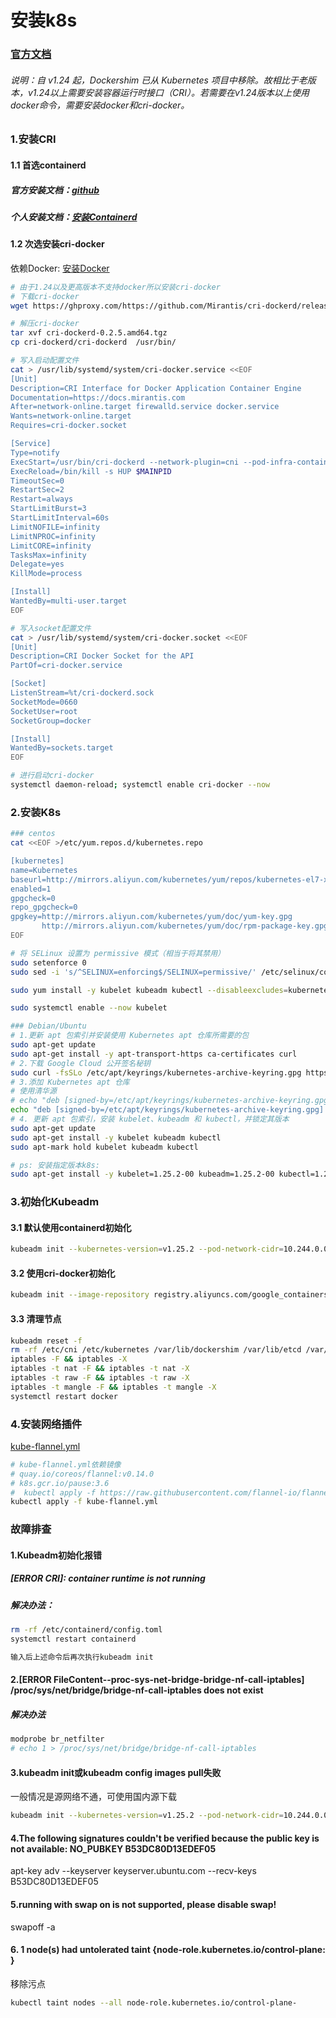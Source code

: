 # 安装k8s

### [官方文档](https://kubernetes.io/zh-cn/docs/setup/production-environment/tools/kubeadm/install-kubeadm/)

###### 说明：自 v1.24 起，Dockershim 已从 Kubernetes 项目中移除。故相比于老版本，v1.24以上需要安装容器运行时接口（CRI）。若需要在v1.24版本以上使用docker命令，需要安装docker和cri-docker。

### 1.安装CRI
#### 1.1 首选containerd
##### 官方安装文档：[github](https://github.com/containerd/containerd/blob/main/docs/getting-started.md)
##### 个人安装文档：[安装Containerd](./Install-containerd.md)

#### 1.2 次选安装cri-docker
依赖Docker: [安装Docker](../Docker/Install.md)
```bash
# 由于1.24以及更高版本不支持docker所以安装cri-docker
# 下载cri-docker 
wget https://ghproxy.com/https://github.com/Mirantis/cri-dockerd/releases/download/v0.2.5/cri-dockerd-0.2.5.amd64.tgz

# 解压cri-docker
tar xvf cri-dockerd-0.2.5.amd64.tgz 
cp cri-dockerd/cri-dockerd  /usr/bin/

# 写入启动配置文件
cat > /usr/lib/systemd/system/cri-docker.service <<EOF
[Unit]
Description=CRI Interface for Docker Application Container Engine
Documentation=https://docs.mirantis.com
After=network-online.target firewalld.service docker.service
Wants=network-online.target
Requires=cri-docker.socket

[Service]
Type=notify
ExecStart=/usr/bin/cri-dockerd --network-plugin=cni --pod-infra-container-image=registry.aliyuncs.com/google_containers/pause:3.7
ExecReload=/bin/kill -s HUP $MAINPID
TimeoutSec=0
RestartSec=2
Restart=always
StartLimitBurst=3
StartLimitInterval=60s
LimitNOFILE=infinity
LimitNPROC=infinity
LimitCORE=infinity
TasksMax=infinity
Delegate=yes
KillMode=process

[Install]
WantedBy=multi-user.target
EOF

# 写入socket配置文件
cat > /usr/lib/systemd/system/cri-docker.socket <<EOF
[Unit]
Description=CRI Docker Socket for the API
PartOf=cri-docker.service

[Socket]
ListenStream=%t/cri-dockerd.sock
SocketMode=0660
SocketUser=root
SocketGroup=docker

[Install]
WantedBy=sockets.target
EOF

# 进行启动cri-docker
systemctl daemon-reload; systemctl enable cri-docker --now
```

### 2.安装K8s
```bash
### centos
cat <<EOF >/etc/yum.repos.d/kubernetes.repo

[kubernetes]
name=Kubernetes
baseurl=http://mirrors.aliyun.com/kubernetes/yum/repos/kubernetes-el7-x86_64
enabled=1
gpgcheck=0
repo_gpgcheck=0
gpgkey=http://mirrors.aliyun.com/kubernetes/yum/doc/yum-key.gpg
       http://mirrors.aliyun.com/kubernetes/yum/doc/rpm-package-key.gpg
EOF

# 将 SELinux 设置为 permissive 模式（相当于将其禁用）
sudo setenforce 0
sudo sed -i 's/^SELINUX=enforcing$/SELINUX=permissive/' /etc/selinux/config

sudo yum install -y kubelet kubeadm kubectl --disableexcludes=kubernetes

sudo systemctl enable --now kubelet
```

```bash
### Debian/Ubuntu
# 1.更新 apt 包索引并安装使用 Kubernetes apt 仓库所需要的包
sudo apt-get update
sudo apt-get install -y apt-transport-https ca-certificates curl
# 2.下载 Google Cloud 公开签名秘钥
sudo curl -fsSLo /etc/apt/keyrings/kubernetes-archive-keyring.gpg https://packages.cloud.google.com/apt/doc/apt-key.gpg
# 3.添加 Kubernetes apt 仓库
# 使用清华源
# echo "deb [signed-by=/etc/apt/keyrings/kubernetes-archive-keyring.gpg] https://mirrors.tuna.tsinghua.edu.cn/kubernetes/apt kubernetes-xenial main" | sudo tee /etc/apt/sources.list.d/kubernetes.list
echo "deb [signed-by=/etc/apt/keyrings/kubernetes-archive-keyring.gpg] https://apt.kubernetes.io/ kubernetes-xenial main" | sudo tee /etc/apt/sources.list.d/kubernetes.list
# 4. 更新 apt 包索引，安装 kubelet、kubeadm 和 kubectl，并锁定其版本
sudo apt-get update
sudo apt-get install -y kubelet kubeadm kubectl
sudo apt-mark hold kubelet kubeadm kubectl

# ps: 安装指定版本k8s: 
sudo apt-get install -y kubelet=1.25.2-00 kubeadm=1.25.2-00 kubectl=1.25.2-00
```

### 3.初始化Kubeadm
#### 3.1 默认使用containerd初始化
```bash
kubeadm init --kubernetes-version=v1.25.2 --pod-network-cidr=10.244.0.0/16 --apiserver-advertise-address=10.46.177.167 --image-repository registry.aliyuncs.com/google_containers
```

#### 3.2 使用cri-docker初始化
```bash
kubeadm init --image-repository registry.aliyuncs.com/google_containers --kubernetes-version=v1.24.1 --pod-network-cidr=10.244.0.0/16 --cri-socket /var/run/cri-dockerd.sock
```

#### 3.3 清理节点
```bash
kubeadm reset -f
rm -rf /etc/cni /etc/kubernetes /var/lib/dockershim /var/lib/etcd /var/lib/kubelet /var/run/kubernetes ~/.kube/*
iptables -F && iptables -X
iptables -t nat -F && iptables -t nat -X
iptables -t raw -F && iptables -t raw -X
iptables -t mangle -F && iptables -t mangle -X
systemctl restart docker
```

### 4.安装网络插件
[kube-flannel.yml](https://github.com/miaoyc666/rd-manual/blob/main/K8s/kube-flannel.yml)
```bash
# kube-flannel.yml依赖镜像
# quay.io/coreos/flannel:v0.14.0
# k8s.gcr.io/pause:3.6
#  kubectl apply -f https://raw.githubusercontent.com/flannel-io/flannel/master/Documentation/kube-flannel.yml
kubectl apply -f kube-flannel.yml
```

### 故障排查
#### 1.Kubeadm初始化报错
##### [ERROR CRI]: container runtime is not running
##### 解决办法：
```bash
rm -rf /etc/containerd/config.toml
systemctl restart containerd

输入后上述命令后再次执行kubeadm init
```

#### 2.[ERROR FileContent--proc-sys-net-bridge-bridge-nf-call-iptables] /proc/sys/net/bridge/bridge-nf-call-iptables does not exist
##### 解决办法
```bash
modprobe br_netfilter
# echo 1 > /proc/sys/net/bridge/bridge-nf-call-iptables
```

#### 3.kubeadm init或kubeadm config images pull失败
一般情况是源网络不通，可使用国内源下载
```bash
kubeadm init --kubernetes-version=v1.25.2 --pod-network-cidr=10.244.0.0/16 --apiserver-advertise-address=10.46.177.167 --image-repository registry.aliyuncs.com/google_containers
```

#### 4.The following signatures couldn't be verified because the public key is not available: NO_PUBKEY B53DC80D13EDEF05
apt-key adv --keyserver keyserver.ubuntu.com --recv-keys B53DC80D13EDEF05

#### 5.running with swap on is not supported, please disable swap!
swapoff -a

#### 6. 1 node(s) had untolerated taint {node-role.kubernetes.io/control-plane: }
移除污点
```bash 
kubectl taint nodes --all node-role.kubernetes.io/control-plane-
```